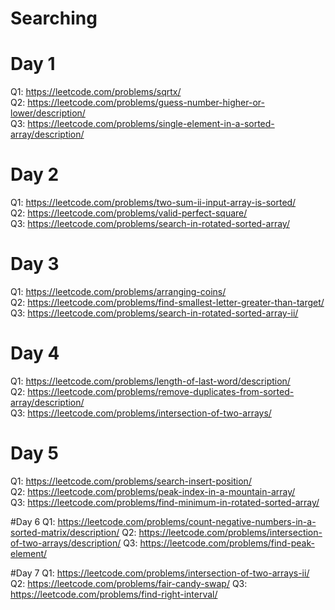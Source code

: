 # Searching 

# Day 1
Q1:     https://leetcode.com/problems/sqrtx/      
Q2:     https://leetcode.com/problems/guess-number-higher-or-lower/description/    
Q3:     https://leetcode.com/problems/single-element-in-a-sorted-array/description/

# Day 2
Q1:     https://leetcode.com/problems/two-sum-ii-input-array-is-sorted/                                                                                                             
Q2:     https://leetcode.com/problems/valid-perfect-square/                                                                                                                         
Q3:     https://leetcode.com/problems/search-in-rotated-sorted-array/

# Day 3
Q1:     https://leetcode.com/problems/arranging-coins/                                                                                                                             
Q2:     https://leetcode.com/problems/find-smallest-letter-greater-than-target/                                                                                                     
Q3:     https://leetcode.com/problems/search-in-rotated-sorted-array-ii/   

# Day 4
Q1:    https://leetcode.com/problems/length-of-last-word/description/                                                                                                               
Q2:    https://leetcode.com/problems/remove-duplicates-from-sorted-array/description/          
Q3:    https://leetcode.com/problems/intersection-of-two-arrays/

# Day 5
Q1:    https://leetcode.com/problems/search-insert-position/   
Q2:    https://leetcode.com/problems/peak-index-in-a-mountain-array/  
Q3:    https://leetcode.com/problems/find-minimum-in-rotated-sorted-array/

#Day 6
Q1:   https://leetcode.com/problems/count-negative-numbers-in-a-sorted-matrix/description/
Q2:   https://leetcode.com/problems/intersection-of-two-arrays/description/
Q3:   https://leetcode.com/problems/find-peak-element/

#Day 7
Q1:   https://leetcode.com/problems/intersection-of-two-arrays-ii/
Q2:   https://leetcode.com/problems/fair-candy-swap/
Q3:   https://leetcode.com/problems/find-right-interval/

